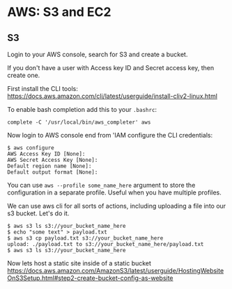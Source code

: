# AWS: S3 and EC2

## S3

Login to your AWS console, search for S3 and create a bucket.

If you don't have a user with Access key ID and Secret access key, then create one.

First install the CLI tools: https://docs.aws.amazon.com/cli/latest/userguide/install-cliv2-linux.html

To enable bash completion add this to your `.bashrc`:
```
complete -C '/usr/local/bin/aws_completer' aws
```

Now login to AWS console end from 'IAM configure the CLI credentials:
```
$ aws configure
AWS Access Key ID [None]: 
AWS Secret Access Key [None]: 
Default region name [None]: 
Default output format [None]:
```

You can use `aws --profile some_name_here` argument to store the configuration in a separate profile. Useful when you have multiple profiles.

We can use aws cli for all sorts of actions, including uploading a file into our s3 bucket. Let's do it.
```
$ aws s3 ls s3://your_bucket_name_here
$ echo "some text" > payload.txt
$ aws s3 cp payload.txt s3://your_bucket_name_here
upload: ./payload.txt to s3://your_bucket_name_here/payload.txt
$ aws s3 ls s3://your_bucket_name_here
```

Now lets host a static site inside of a static bucket
https://docs.aws.amazon.com/AmazonS3/latest/userguide/HostingWebsiteOnS3Setup.html#step2-create-bucket-config-as-website
